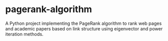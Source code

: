 # pagerank-algorithm
A Python project implementing the PageRank algorithm to rank web pages and academic papers based on link structure using eigenvector and power iteration methods.

